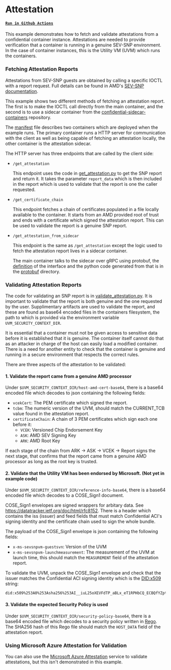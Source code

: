 # Attestation

#### [`Run in Github Actions`](https://github.com/microsoft/confidential-aci-examples/actions/workflows/test_attestation.yml)

This example demonstrates how to fetch and validate attestations from a confidential container instance. Attestations are needed to provide verification that a container is running in a genuine SEV-SNP environment. In the case of container instances, this is the Utility VM (UVM) which runs the containers.

### Fetching Attestation Reports

Attestations from SEV-SNP guests are obtained by calling a specific IOCTL with a report request. Full details can be found in AMD's [SEV-SNP documentation](https://www.amd.com/en/support/tech-docs/sev-secure-nested-paging-firmware-abi-specification).

This example shows two different methods of fetching an attestation report. The first is to make the IOCTL call directly from the main container, and the second is to use a sidecar container from the [confidential-sidecar-containers](https://github.com/microsoft/confidential-sidecar-containers) repository.

The [manifest](manifest.json) file describes two containers which are deployed when the example runs. The primary container runs a HTTP server for communication with the client as well as being capable of fetching an attestation locally, the other container is the attestation sidecar.

The HTTP server has three endpoints that are called by the client side:

- `/get_attestation`

  This endpoint uses the code in [get_attestation.py](get_attestation.py) to get the SNP report and return it. It takes the parameter `report_data` which is then included in the report which is used to validate that the report is one the caller requested.

- `/get_certificate_chain`

  This endpoint fetches a chain of certificates populated in a file locally available to the container. It starts from an AMD provided root of trust and ends with a certificate which signed the attestation report. This can be used to validate the report is a genuine SNP report.

- `/get_attestation_from_sidecar`

  This endpoint is the same as `/get_attestation` except the logic used to fetch the attestation report lives in a sidecar container.

  The main container talks to the sidecar over gRPC using protobuf, the [definition](protobuf/attestation_sidecar.proto) of the interface and the python code generated from that is in the [protobuf](protobuf/) directory.

### Validating Attestation Reports

The code for validating an SNP report is in [validate_attestation.py](validate_attestation.py). It is important to validate that the report is both genuine and the one requested by the user. Supplimentary artifacts are used to validate the report, and these are found as base64 encoded files in the containers filesystem, the path to which is provided via the environment variable `UVM_SECURITY_CONTEXT_DIR`.

It is essential that a container must not be given access to sensitive data before it is established that it is genuine. The container itself cannot do that as an attacker in charge of the host can easily load a modified container. There is a need for another entity to check that the container is genuine and running in a secure environment that respects the correct rules.

There are three aspects of the attestation to be validated:

#### 1. Validate the report came from a genuine AMD processor

Under `$UVM_SECURITY_CONTEXT_DIR/host-amd-cert-base64`, there is a base64 encoded file which decodes to json containing the following fields:

- `vcekCert`: The PEM certificate which signed the report.
- `tcbm`: The numeric version of the UVM, should match the CURRENT_TCB value found in the attestation report.
- `certificateChain`: A chain of 3 PEM certificates which sign each one before it:
  - `VCEK`: Versioned Chip Endorsement Key
  - `ASK`: AMD SEV Signing Key
  - `ARK`: AMD Root Key

If each stage of the chain from ARK -> ASK -> VCEK -> Report signs the next stage, that confirms that the report came from a genuine AMD processor as long as the root key is trusted.

#### 2. Validate that the Utility VM has been endorsed by Microsoft. (Not yet in example code)

Under `$UVM_SECURITY_CONTEXT_DIR/reference-info-base64`, there is a base64 encoded file which decodes to a COSE_Sign1 document.

COSE_Sign1 envelopes are signed wrappers for arbitary data. See https://datatracker.ietf.org/doc/html/rfc8152. There is a header which contains the iss (issuer) and feed fields that must match Confidential ACI's signing identity and the certificate chain used to sign the whole bundle.

The payload of the COSE_Sign1 envelope is json containing the following fields:

- `x-ms-sevsnpvm-guestsvn`: Version of the UVM
- `x-ms-sevsnpvm-launchmeasurement`: The measurement of the UVM at launch time, this should match the `MEASUREMENT` field of the attestation report.

To validate the UVM, unpack the COSE_Sign1 envelope and check that the issuer matches the Confidential ACI signing identity which is the [DID:x509](https://github.com/microsoft/did-x509/blob/main/specification.md) string:

```
did:x509%253A0%253Asha256%253AI__iuL25oXEVFdTP_aBLx_eT1RPHbCQ_ECBQfYZpt9s%253A%253Aeku%253A1.3.6.1.4.1.311.76.59.1.2
```

#### 3. Validate the expected Security Policy is used

Under `$UVM_SECURITY_CONTEXT_DIR/security-policy-base64`, there is a base64 encoded file which decodes to a security policy written in [Rego](https://www.openpolicyagent.org/docs/latest/policy-language). The SHA256 hash of this Rego file should match the `HOST_DATA` field of the attestation report.

### Using Microsoft Azure Attestation for Validation

You can also use the [Microsoft Azure Attestation](https://learn.microsoft.com/en-us/azure/attestation/overview) service to validate attestations, but this isn't demonstrated in this example.
